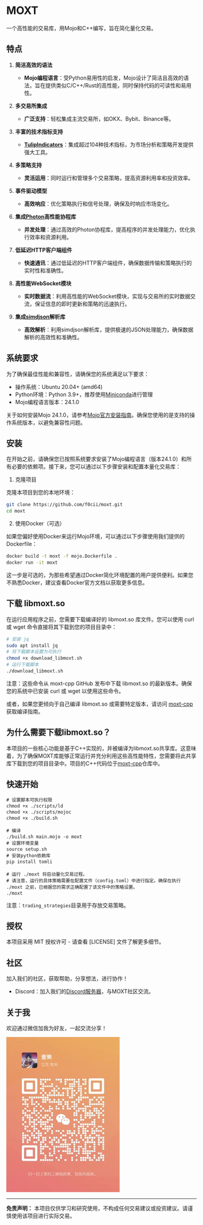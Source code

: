 # MOXT

一个高性能的交易库，用Mojo和C++编写，旨在简化量化交易。

## 特点

1. **简洁高效的语法**
   - **Mojo编程语言**：受Python易用性的启发，Mojo设计了简洁且高效的语法，旨在提供类似C/C++/Rust的高性能，同时保持代码的可读性和易用性。
   
2. **多交易所集成**
   - **广泛支持**：轻松集成主流交易所，如OKX、Bybit、Binance等。
   
3. **丰富的技术指标支持**
   - **[TulipIndicators](https://tulipindicators.org/)**：集成超过104种技术指标，为市场分析和策略开发提供强大工具。
   
4. **多策略支持**
   - **灵活运用**：同时运行和管理多个交易策略，提高资源利用率和投资效率。
   
5. **事件驱动模型**
   - **高效响应**：优化策略执行和信号处理，确保及时响应市场变化。
   
6. **集成[Photon](https://github.com/alibaba/PhotonLibOS)高性能协程库**
   - **并发处理**：通过高效的Photon协程库，提高程序的并发处理能力，优化执行效率和资源利用。
   
7. **低延迟HTTP客户端组件**
   - **快速通讯**：通过低延迟的HTTP客户端组件，确保数据传输和策略执行的实时性和准确性。
   
8. **高性能WebSocket模块**
   - **实时数据流**：利用高性能的WebSocket模块，实现与交易所的实时数据交流，保证信息的即时更新和策略的迅速执行。
   
9. **集成[simdjson](https://github.com/simdjson/simdjson)解析库**
   - **高效解析**：利用simdjson解析库，提供极速的JSON处理能力，确保数据解析的高效性和准确性。

## 系统要求

为了确保最佳性能和兼容性，请确保您的系统满足以下要求：

- 操作系统：Ubuntu 20.04+ (amd64)
- Python环境：Python 3.9+，推荐使用[Miniconda](https://docs.anaconda.com/free/miniconda/index.html)进行管理
- Mojo编程语言版本：24.1.0

关于如何安装Mojo 24.1.0，请参考[Mojo官方安装指南](https://docs.modular.com/mojo/manual/get-started/)。确保您使用的是支持的操作系统版本，以避免兼容性问题。

## 安装

在开始之前，请确保您已按照系统要求安装了Mojo编程语言（版本24.1.0）和所有必要的依赖项。接下来，您可以通过以下步骤安装和配置本量化交易库：

1. 克隆项目

克隆本项目到您的本地环境：

```bash
git clone https://github.com/f0cii/moxt.git
cd moxt
```

2. 使用Docker（可选）

如果您偏好使用Docker来运行Mojo环境，可以通过以下步骤使用我们提供的Dockerfile：

```bash
docker build -t moxt -f mojo.Dockerfile .
docker run -it moxt
```

这一步是可选的，为那些希望通过Docker简化环境配置的用户提供便利。如果您不熟悉Docker，建议查看Docker官方文档以获取更多信息。

## 下载 libmoxt.so

在运行应用程序之前，您需要下载编译好的 libmoxt.so 库文件。您可以使用 curl 或 wget 命令直接将其下载到您的项目目录中：

```bash
# 安装 jq
sudo apt install jq
# 将下载脚本设置为可执行
chmod +x download_libmoxt.sh
# 运行下载脚本
./download_libmoxt.sh
```

注意：这些命令从 moxt-cpp GitHub 发布中下载 libmoxt.so 的最新版本。确保您的系统中已安装 curl 或 wget 以使用这些命令。

或者，如果您更倾向于自己编译 libmoxt.so 或需要特定版本，请访问 [moxt-cpp](https://github.com/f0cii/moxt-cpp) 获取编译指南。

## 为什么需要下载libmoxt.so？

本项目的一些核心功能是基于C++实现的，并被编译为libmoxt.so共享库。这意味着，为了确保MOXT库能够正常运行并充分利用这些高性能特性，您需要将此共享库下载到您的项目目录中。项目的C++代码位于[moxt-cpp](https://github.com/f0cii/moxt-cpp)仓库中。

## 快速开始

```mojo
# 设置脚本可执行权限
chmod +x ./scripts/ld
chmod +x ./scripts/mojoc
chmod +x ./build.sh

# 编译
./build.sh main.mojo -o moxt
# 设置环境变量
source setup.sh
# 安装python依赖库
pip install tomli

# 运行 ./moxt 将启动量化交易过程。
# 请注意，运行的具体策略需要在配置文件（config.toml）中进行指定。确保在执行 ./moxt 之前，已根据您的需求正确配置了该文件中的策略设置。
./moxt
```

注意：`trading_strategies`目录用于存放交易策略。

## 授权

本项目采用 MIT 授权许可 - 请查看 [LICENSE] 文件了解更多细节。

## 社区

加入我们的社区，获取帮助，分享想法，进行协作！

* Discord：加入我们的[Discord服务器](https://discord.gg/XE8KJhq8)，与MOXT社区交流。

## 关于我

欢迎通过微信加我为好友，一起交流分享！

![WeChat QR Code](https://raw.githubusercontent.com/f0cii/moxt/main/assets/wechat.jpg)

---

**免责声明：** 本项目仅供学习和研究使用，不构成任何交易建议或投资建议。请谨慎使用该项目进行实际交易。

